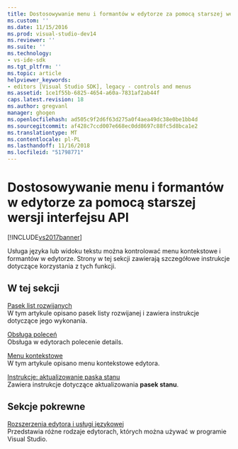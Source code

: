 ```yaml
---
title: Dostosowywanie menu i formantów w edytorze za pomocą starszej wersji interfejsu API | Dokumentacja firmy Microsoft
ms.custom: ''
ms.date: 11/15/2016
ms.prod: visual-studio-dev14
ms.reviewer: ''
ms.suite: ''
ms.technology:
- vs-ide-sdk
ms.tgt_pltfrm: ''
ms.topic: article
helpviewer_keywords:
- editors [Visual Studio SDK], legacy - controls and menus
ms.assetid: 1ce1f55b-6825-4654-a60a-7831af2ab44f
caps.latest.revision: 18
ms.author: gregvanl
manager: ghogen
ms.openlocfilehash: ad505c9f2d6f63d275a0f4aea49dc38e0be1bb4d
ms.sourcegitcommit: af428c7ccd007e668ec0dd8697c88fc5d8bca1e2
ms.translationtype: MT
ms.contentlocale: pl-PL
ms.lasthandoff: 11/16/2018
ms.locfileid: "51798771"
---
```

# <a name="customizing-editor-controls-and-menus-by-using-the-legacy-api"></a>Dostosowywanie menu i formantów w edytorze za pomocą starszej wersji interfejsu API
[!INCLUDE[vs2017banner](../includes/vs2017banner.md)]

Usługa języka lub widoku tekstu można kontrolować menu kontekstowe i formantów w edytorze. Strony w tej sekcji zawierają szczegółowe instrukcje dotyczące korzystania z tych funkcji.  
  
## <a name="in-this-section"></a>W tej sekcji  
 [Pasek list rozwijanych](../extensibility/drop-down-bar.md)  
 W tym artykule opisano pasek listy rozwijanej i zawiera instrukcje dotyczące jego wykonania.  
  
 [Obsługa poleceń](../extensibility/command-handling.md)  
 Obsługa w edytorach polecenie details.  
  
 [Menu kontekstowe](../extensibility/context-menus.md)  
 W tym artykule opisano menu kontekstowe edytora.  
  
 [Instrukcje: aktualizowanie paska stanu](../extensibility/how-to-update-the-status-bar.md)  
 Zawiera instrukcje dotyczące aktualizowania **pasek stanu**.  
  
## <a name="related-sections"></a>Sekcje pokrewne  
 [Rozszerzenia edytora i usługi językowej](../extensibility/editor-and-language-service-extensions.md)  
 Przedstawia różne rodzaje edytorach, których można używać w programie Visual Studio.

